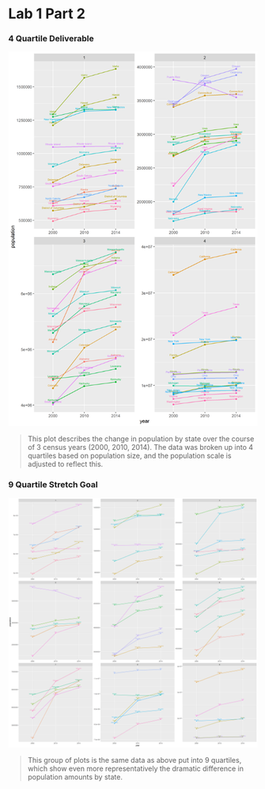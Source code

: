 # Lab 1 Part 2
### 4 Quartile Deliverable
![](4thquartile.png)
> This plot describes the change in population by state over the course of 3 census years (2000, 2010, 2014). The data was broken up into 4 quartiles based on population size, and the population scale is adjusted to reflect this. 

### 9 Quartile Stretch Goal
![](9thquartile.png)
> This group of plots is the same data as above put into 9 quartiles, which show even more representatively the dramatic difference in population amounts by state.
